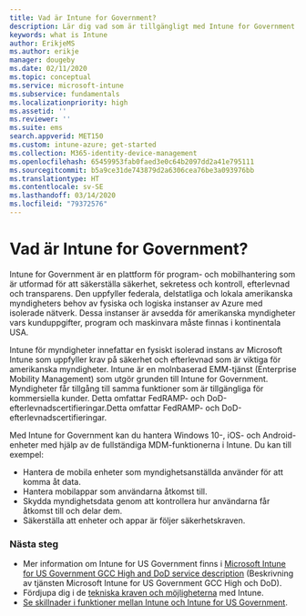 ```yaml
---
title: Vad är Intune for Government?
description: Lär dig vad som är tillgängligt med Intune for Government.
keywords: what is Intune
author: ErikjeMS
ms.author: erikje
manager: dougeby
ms.date: 02/11/2020
ms.topic: conceptual
ms.service: microsoft-intune
ms.subservice: fundamentals
ms.localizationpriority: high
ms.assetid: ''
ms.reviewer: ''
ms.suite: ems
search.appverid: MET150
ms.custom: intune-azure; get-started
ms.collection: M365-identity-device-management
ms.openlocfilehash: 65459953fab0faed3e0c64b2097dd2a41e795111
ms.sourcegitcommit: b5a9ce31de743879d2a6306cea76be3a093976bb
ms.translationtype: HT
ms.contentlocale: sv-SE
ms.lasthandoff: 03/14/2020
ms.locfileid: "79372576"
---
```

# <a name="what-is-intune-for-government"></a>Vad är Intune for Government?

Intune for Government är en plattform för program- och mobilhantering som är utformad för att säkerställa säkerhet, sekretess och kontroll, efterlevnad och transparens. Den uppfyller federala, delstatliga och lokala amerikanska myndigheters behov av fysiska och logiska instanser av Azure med isolerade nätverk. Dessa instanser är avsedda för amerikanska myndigheter vars kunduppgifter, program och maskinvara måste finnas i kontinentala USA. 

Intune för myndigheter innefattar en fysiskt isolerad instans av Microsoft Intune som uppfyller krav på säkerhet och efterlevnad som är viktiga för amerikanska myndigheter. Intune är en molnbaserad EMM-tjänst (Enterprise Mobility Management) som utgör grunden till Intune for Government. Myndigheter får tillgång till samma funktioner som är tillgängliga för kommersiella kunder. Detta omfattar FedRAMP- och DoD-efterlevnadscertifieringar.Detta omfattar FedRAMP- och DoD-efterlevnadscertifieringar.

Med Intune for Government kan du hantera Windows 10-, iOS- och Android-enheter med hjälp av de fullständiga MDM-funktionerna i Intune. Du kan till exempel:

- Hantera de mobila enheter som myndighetsanställda använder för att komma åt data.
- Hantera mobilappar som användarna åtkomst till.
- Skydda myndighetsdata genom att kontrollera hur användarna får åtkomst till och delar dem.
- Säkerställa att enheter och appar är följer säkerhetskraven.

### <a name="next-steps"></a>Nästa steg
- Mer information om Intune for US Government finns i [Microsoft Intune for US Government GCC High and DoD service description](https://docs.microsoft.com/enterprise-mobility-security/solutions/ems-intune-govt-service-description) (Beskrivning av tjänsten Microsoft Intune for US Government GCC High och DoD).
- Fördjupa dig i de [tekniska kraven och möjligheterna](/intune/supported-devices-browsers) med Intune.
- [Se skillnader i funktioner mellan Intune och Intune for US Government](https://docs.microsoft.com/enterprise-mobility-security/solutions/ems-intune-govt-service-description).
